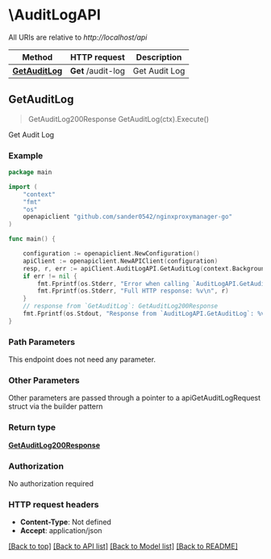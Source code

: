 # \AuditLogAPI

All URIs are relative to *http://localhost/api*

Method | HTTP request | Description
------------- | ------------- | -------------
[**GetAuditLog**](AuditLogAPI.md#GetAuditLog) | **Get** /audit-log | Get Audit Log



## GetAuditLog

> GetAuditLog200Response GetAuditLog(ctx).Execute()

Get Audit Log

### Example

```go
package main

import (
	"context"
	"fmt"
	"os"
	openapiclient "github.com/sander0542/nginxproxymanager-go"
)

func main() {

	configuration := openapiclient.NewConfiguration()
	apiClient := openapiclient.NewAPIClient(configuration)
	resp, r, err := apiClient.AuditLogAPI.GetAuditLog(context.Background()).Execute()
	if err != nil {
		fmt.Fprintf(os.Stderr, "Error when calling `AuditLogAPI.GetAuditLog``: %v\n", err)
		fmt.Fprintf(os.Stderr, "Full HTTP response: %v\n", r)
	}
	// response from `GetAuditLog`: GetAuditLog200Response
	fmt.Fprintf(os.Stdout, "Response from `AuditLogAPI.GetAuditLog`: %v\n", resp)
}
```

### Path Parameters

This endpoint does not need any parameter.

### Other Parameters

Other parameters are passed through a pointer to a apiGetAuditLogRequest struct via the builder pattern


### Return type

[**GetAuditLog200Response**](GetAuditLog200Response.md)

### Authorization

No authorization required

### HTTP request headers

- **Content-Type**: Not defined
- **Accept**: application/json

[[Back to top]](#) [[Back to API list]](../README.md#documentation-for-api-endpoints)
[[Back to Model list]](../README.md#documentation-for-models)
[[Back to README]](../README.md)


